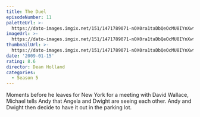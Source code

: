 ```yaml
---
title: The Duel
episodeNumber: 11
paletteUrl: >-
  https://dato-images.imgix.net/151/1471789071-nOX0ra1taDbQeOcMU8IYnXwfyxI.jpg?auto=enhance&ch=DPR%2CWidth&palette=json
imageUrl: >-
  https://dato-images.imgix.net/151/1471789071-nOX0ra1taDbQeOcMU8IYnXwfyxI.jpg?auto=compress%2Cformat&ch=DPR%2CWidth&w=500
thumbnailUrl: >-
  https://dato-images.imgix.net/151/1471789071-nOX0ra1taDbQeOcMU8IYnXwfyxI.jpg?auto=enhance&ch=DPR%2CWidth&fit=crop&fm=jpg&h=280&w=500
date: '2009-01-15'
rating: 8.6
director: Dean Holland
categories:
  - Season 5
---
```


Moments before he leaves for New York for a meeting with David Wallace, Michael tells Andy that Angela and Dwight are seeing each other. Andy and Dwight then decide to have it out in the parking lot.